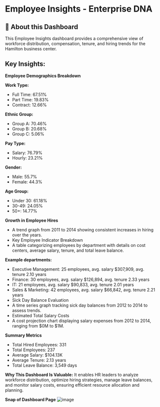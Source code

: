 # Employee Insights - Enterprise DNA

## 📌 About this Dashboard

This Employee Insights dashboard provides a comprehensive view of workforce distribution, compensation, tenure, and hiring trends for the Hamilton business center.

## Key Insights:

**Employee Demographics Breakdown**

**Work Type:**
- Full Time: 67.51%
- Part Time: 19.83%
- Contract: 12.66%

**Ethnic Group:**
- Group A: 70.46%
- Group B: 20.68%
- Group C: 5.06%

**Pay Type:**
- Salary: 76.79%
- Hourly: 23.21%

**Gender:**
- Male: 55.7%
- Female: 44.3%

**Age Group:**
- Under 30: 61.18%
- 30-49: 24.05%
- 50+: 14.77%

**Growth in Employee Hires**
- A trend graph from 2011 to 2014 showing consistent increases in hiring over the years.
- Key Employee Indicator Breakdown
- A table categorizing employees by department with details on cost centers, average salary, tenure, and total leave balance.

**Example departments:**
- Executive Management: 25 employees, avg. salary $307,909, avg. tenure 2.10 years
- Finance: 30 employees, avg. salary $126,894, avg. tenure 2.33 years
- IT: 21 employees, avg. salary $90,833, avg. tenure 2.01 years
- Sales & Marketing: 42 employees, avg. salary $66,842, avg. tenure 2.21 years
- Sick Day Balance Evaluation
- A time series graph tracking sick day balances from 2012 to 2014 to assess trends.
- Estimated Total Salary Costs
- A cost projection chart displaying salary expenses from 2012 to 2014, ranging from $0M to $1M.

**Summary Metrics**
- Total Hired Employees: 331
- Total Employees: 237
- Average Salary: $104.13K
- Average Tenure: 2.13 years
- Total Leave Balance: 3,549 days

**Why This Dashboard Is Valuable:**
It enables HR leaders to analyze workforce distribution, optimize hiring strategies, manage leave balances, and monitor salary costs, ensuring efficient resource allocation and planning.

**Snap of Dashboard Page**
![image](https://github.com/user-attachments/assets/23c1451b-2b9b-483c-a82e-3dc3a93a7fed)
